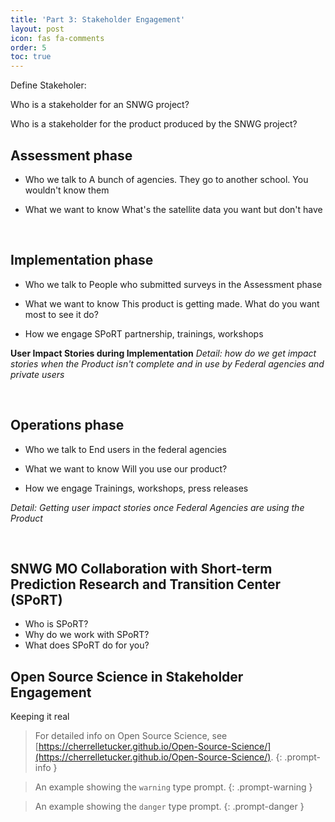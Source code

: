 ```yaml
---
title: 'Part 3: Stakeholder Engagement'
layout: post
icon: fas fa-comments
order: 5
toc: true
---
```


Define Stakeholer:

Who is a stakeholder for an SNWG project?

Who is a stakeholder for the product produced by the SNWG project? 
<br>


## Assessment phase
- Who we talk to
A bunch of agencies. They go to another school. You wouldn't know them

- What we want to know
What's the satellite data you want but don't have
<br>

## Implementation phase
- Who we talk to
People who submitted surveys in the Assessment phase

- What we want to know
This product is getting made. What do you want most to see it do? 

- How we engage 
SPoRT partnership, trainings, workshops

**User Impact Stories during Implementation**
_Detail: how do we get impact stories when the Product isn't complete and in use by Federal agencies and private users_

<br>

## Operations phase
- Who we talk to
End users in the federal agencies

- What we want to know
Will you use our product? 

- How we engage 
Trainings, workshops, press releases

_Detail: Getting user impact stories once Federal Agencies are using the Product_

<br>

## SNWG MO Collaboration with Short-term Prediction Research and Transition Center (SPoRT)
- Who is SPoRT?
- Why do we work with SPoRT?
- What does SPoRT do for you? 

## Open Source Science in Stakeholder Engagement
Keeping it real

<!-- markdownlint-capture -->
<!-- markdownlint-disable -->

> For detailed info on Open Source Science, see [https://cherrelletucker.github.io/Open-Source-Science/](https://cherrelletucker.github.io/Open-Source-Science/).
{: .prompt-info }

> An example showing the `warning` type prompt.
{: .prompt-warning }

> An example showing the `danger` type prompt.
{: .prompt-danger }
<!-- markdownlint-restore -->
